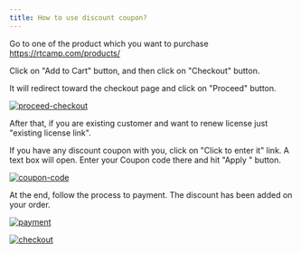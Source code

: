 ```yaml
---
title: How to use discount coupon?
---
```


Go to one of the product which you want to purchase https://rtcamp.com/products/

Click on "Add to Cart" button, and then click on "Checkout" button.

It will redirect toward the checkout page and click on "Proceed" button.

[![proceed-checkout](https://cloud.githubusercontent.com/assets/7771963/11436404/64231d0c-950a-11e5-8476-f102bc6fdafe.png)](https://cloud.githubusercontent.com/assets/7771963/11436404/64231d0c-950a-11e5-8476-f102bc6fdafe.png)

After that, if you are existing customer and want to renew license just "existing license link".


If you have any discount coupon with you, click on "Click to enter it" link. A text box will open. Enter your Coupon code there and hit "Apply " button.

[![coupon-code](https://cloud.githubusercontent.com/assets/7771963/11436439/a2d9700a-950a-11e5-9ac9-71d8c6860917.png)](https://cloud.githubusercontent.com/assets/7771963/11436439/a2d9700a-950a-11e5-9ac9-71d8c6860917.png)


At the end, follow the process to payment. The discount has been added on your order.

[![payment](https://cloud.githubusercontent.com/assets/7771963/11436456/c2e133e2-950a-11e5-8450-80ec591be7b0.png)](https://cloud.githubusercontent.com/assets/7771963/11436456/c2e133e2-950a-11e5-8450-80ec591be7b0.png)

[![checkout](https://cloud.githubusercontent.com/assets/7771963/11436465/d70fc518-950a-11e5-9dca-1506a5032108.png)](https://cloud.githubusercontent.com/assets/7771963/11436465/d70fc518-950a-11e5-9dca-1506a5032108.png)
